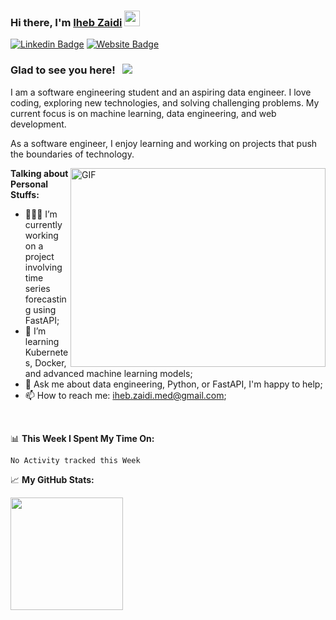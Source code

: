 
### Hi there, I'm <a href="" target="_blank">Iheb Zaidi</a> <img src="https://media.giphy.com/media/hvRJCLFzcasrR4ia7z/giphy.gif" width="25px">

[![Linkedin Badge](https://img.shields.io/badge/-LinkedIn-0e76a8?style=flat-square&logo=Linkedin&logoColor=white)](https://www.linkedin.com/in/iheb-zaidi-345a0a18b/)
[![Website Badge](https://img.shields.io/badge/Website-3b5998?style=flat-square&logo=google-chrome&logoColor=white)]()

### Glad to see you here! &nbsp; ![](https://visitor-badge.glitch.me/badge?page_id=ihebzaidi.ihebzaidi)

I am a software engineering student and an aspiring data engineer. I love coding, exploring new technologies, and solving challenging problems. My current focus is on machine learning, data engineering, and web development.

As a software engineer, I enjoy learning and working on projects that push the boundaries of technology.

<img align="right" alt="GIF" src="https://github.com/Gapur/Gapur/blob/master/coding.gif?raw=true" width="408" height="318" />
  

**Talking about Personal Stuffs:**

- 👨🏻‍💻 I’m currently working on a project involving time series forecasting using FastAPI;
- 🚀 I’m learning Kubernetes, Docker, and advanced machine learning models;
- 💬 Ask me about data engineering, Python, or FastAPI, I'm happy to help;
- 📫 How to reach me: iheb.zaidi.med@gmail.com;


</br>

📊 **This Week I Spent My Time On:**
<!--START_SECTION:waka-->
```text
No Activity tracked this Week
```
<!--END_SECTION:waka-->


📈 **My GitHub Stats:**

<p>
<img height="180em" src="https://github-readme-stats.vercel.app/api/top-langs/?username=ihebzaidi&show_icons=true&hide_border=true&layout=compact&langs_count=10"/>

</p>

